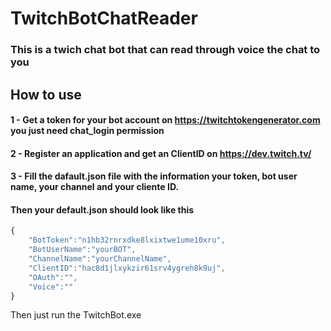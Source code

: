 # TwitchBotChatReader
### This is a twich chat bot that can read through voice the chat to you

## How to use 
#### 1 - Get a token for your bot account on https://twitchtokengenerator.com you just need chat_login permission
#### 2 - Register an application and get an ClientID on https://dev.twitch.tv/ 
#### 3 - Fill the dafault.json file with the information your token, bot user name, your channel and your cliente ID.

#### Then your default.json should look like this 

```javascript
{
	"BotToken":"n1hb32rnrxdke8lxixtwe1ume10xru",
	"BotUserName":"yourBOT",
	"ChannelName":"yourChannelName",
	"ClientID":"hac8d1jlxykzir61srv4ygreh8k9uj",
	"OAuth":"",
	"Voice":""
}
```

Then just run the TwitchBot.exe 
